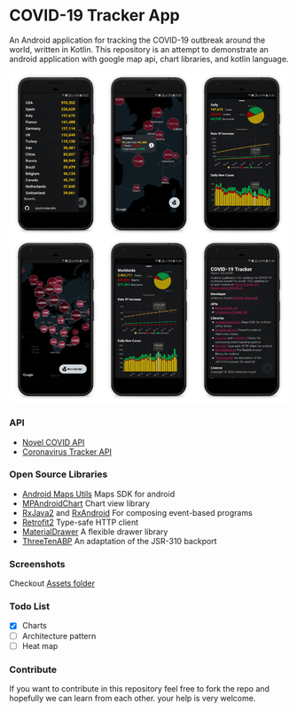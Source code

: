 # COVID-19 Tracker App
An Android application for tracking the COVID-19 outbreak around the world, written in Kotlin. This repository is an attempt to demonstrate an android application with google map api, chart libraries, and kotlin language.

<p align="center">
  <img src="/assets/Screenshot5_5_v0.5.200421.jpg">
</p>

### API
* [Novel COVID API](https://github.com/NovelCOVID/API)
* [Coronavirus Tracker API](https://github.com/ExpDev07/coronavirus-tracker-api)

### Open Source Libraries
* [Android Maps Utils](https://github.com/googlemaps/android-maps-utils) Maps SDK for android
* [MPAndroidChart](https://github.com/PhilJay/MPAndroidChart) Chart view library
* [RxJava2](https://github.com/ReactiveX/RxJava) and [RxAndroid](https://github.com/ReactiveX/RxAndroid) For composing event-based programs
* [Retrofit2](https://github.com/square/retrofit) Type-safe HTTP client
* [MaterialDrawer](https://github.com/mikepenz/MaterialDrawer) A flexible drawer library
* [ThreeTenABP](https://github.com/JakeWharton/ThreeTenABP) An adaptation of the JSR-310 backport

### Screenshots
Checkout [Assets folder](/assets)

### Todo List
- [x] Charts
- [ ] Architecture pattern
- [ ] Heat map

### Contribute
If you want to contribute in this repository feel free to fork the repo and hopefully we can learn from each other. your help is very welcome.
